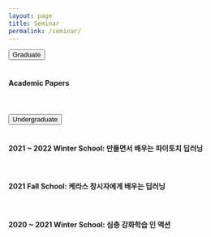 ```yaml
---
layout: page
title: Seminar
permalink: /seminar/
---
```


<section class="content-wrapper">
    <article>
        <button class="accordion">Graduate</button>
        <div class="panel article-content-1">
            <br/>
            <h4 class="title-level-4">Academic Papers&nbsp;&nbsp;
                <a href="/seminar/graduate">
                    <i class="fa fa-link" aria-hidden="true"></i>
                </a>
            </h4>
            <br/>
        </div>
    </article>
    <br/>
    <article>
        <button class="accordion">Undergraduate</button>
        <div class="panel article-content-1">
            <br/>
            <h4 class="title-level-4">2021 ~ 2022 Winter School: 만들면서 배우는 파이토치 딥러닝
                <a href="/seminar/undergraduate/winter_2021_2022">
                    <i class="fa fa-link" aria-hidden="true"></i>
                </a>
            </h4>
            <br/>
            <h4 class="title-level-4">2021 Fall School: 케라스 창시자에게 배우는 딥러닝
                <a href="/seminar/undergraduate/fall_2021">
                    <i class="fa fa-link" aria-hidden="true"></i>
                </a>
            </h4>
            <br/>
            <h4 class="title-level-4">2020 ~ 2021 Winter School: 심층 강화학습 인 액션
                <a href="/seminar/undergraduate/winter_2020_2021">
                    <i class="fa fa-link" aria-hidden="true"></i>
                </a>
            </h4>
            <br/>
        </div>
    </article>
    <br/>
</section>
                    